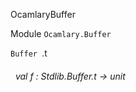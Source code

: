 OcamlaryBuffer

 Module `Ocamlary.Buffer`


`Buffer
`.t

<a id="val-f"></a>
###### &nbsp; val f : Stdlib.Buffer.t -> unit

